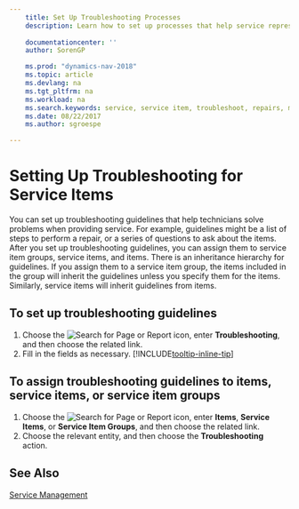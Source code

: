 ```yaml
---
    title: Set Up Troubleshooting Processes 
    description: Learn how to set up processes that help service representatives identify and resolve issues with service items.
    
    documentationcenter: ''
    author: SorenGP

    ms.prod: "dynamics-nav-2018"
    ms.topic: article
    ms.devlang: na
    ms.tgt_pltfrm: na
    ms.workload: na
    ms.search.keywords: service, service item, troubleshoot, repairs, maintenance
    ms.date: 08/22/2017
    ms.author: sgroespe

---
```


# Setting Up Troubleshooting for Service Items
You can set up troubleshooting guidelines that help technicians solve problems when providing service. For example, guidelines might be a list of steps to perform a repair, or a series of questions to ask about the items. After you set up troubleshooting guidelines, you can assign them to service item groups, service items, and items. There is an inheritance hierarchy for guidelines. If you assign them to a service item group, the items included in the group will inherit the guidelines unless you specify them for the items. Similarly, service items will inherit guidelines from items.  

## To set up troubleshooting guidelines
1. Choose the ![Search for Page or Report](media/ui-search/search_small.png "Search for Page or Report icon") icon, enter **Troubleshooting**, and then choose the related link.  
2. Fill in the fields as necessary. [!INCLUDE[tooltip-inline-tip](includes/tooltip-inline-tip_md.md)]  

## To assign troubleshooting guidelines to items, service items, or service item groups
1. Choose the ![Search for Page or Report](media/ui-search/search_small.png "Search for Page or Report icon") icon, enter **Items**, **Service Items**, or **Service Item Groups**, and then choose the related link.  
2. Choose the relevant entity, and then choose the **Troubleshooting** action.  

## See Also
[Service Management](service-service.md)